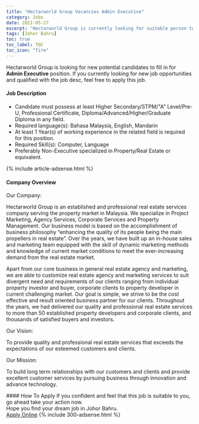 ```yaml
---
title: "Hectarworld Group Vacancies Admin Executive" 
category: Jobs 
date: 2021-05-27 
excerpt: "Hectarworld Group is currently looking for suitable person to fill in the Admin Executive which based in Johor Bahru" 
tags: [Johor Bahru] 
toc: true 
toc_label: TOC 
toc_icon: "fire" 
--- 
```


<p>Hectarworld Group is looking for new potential candidates to fill in for <b>Admin Executive</b> position. If you currently looking for new job opportunities and qualified with the job desc, feel free to apply this job.
</p><div><div><h4>Job Description</h4></div><div><div><span><div><ul><li>Candidate must possess at least Higher Secondary/STPM/"A" Level/Pre-U, Professional Certificate, Diploma/Advanced/Higher/Graduate Diploma&#160;in any field.</li><li>Required language(s):&#160;Bahasa Malaysia, English, Mandarin</li><li>At least 1&#160;Year(s) of working experience in the related field is required for this position.</li><li>Required Skill(s): Computer, Language</li><li>Preferably Non-Executive specialized in Property/Real Estate or equivalent.</li></ul></div></span></div></div></div> 
{% include article-adsense.html %} 
<div><div><h4>Company Overview</h4></div><div><div><span><div><p>Our Company:</p><p>Hectarworld Group is an established and professional real estate services company serving the property market in Malaysia. We specialize in Project Marketing, Agency Services, Corporate Services and Property Management. Our business model is based on the accomplishment of business philosophy &#8220;enhancing the quality of its people being the main propellers in real estate&#8221;. Over the years, we have built up an in-house sales and marketing team equipped with the skill of dynamic marketing methods and knowledge of current market conditions to meet the ever-increasing demand from the real estate market.</p><p>Apart from our core business in general real estate agency and marketing, we are able to customize real estate agency and marketing services to suit divergent need and requirements of our clients ranging from individual property investor and buyer, corporate clients to property developer in current challenging market. Our goal is simple, we strive to be the cost effective and result oriented business partner for our clients. Throughout the years, we had delivered our quality and professional real estate services to more than 50 established property developers and corporate clients, and thousands of satisfied buyers and investors.</p><p>Our Vision:</p><p>To provide quality and professional real estate services that exceeds the expectations of our esteemed customers and clients.</p><p>Our Mission:</p><p>To build long term relationships with our customers and clients and provide excellent customer services by pursuing business through innovation and advance technology.</p></div></span></div></div></div> 
#### How To Apply 
If you confident and feel that this job is suitable to you, go ahead take your action now. <br/> 
Hope you find your dream job in Johor Bahru. <br/> 
<a href="https://www.jobstreet.com.my/en/job/admin-executive-4576320?jobId=jobstreet-my-job-4576320&" class="btn btn--info" target="_blank" rel="nofollow noopenner">Apply Online</a> 
{% include 300-adsense.html %} 
